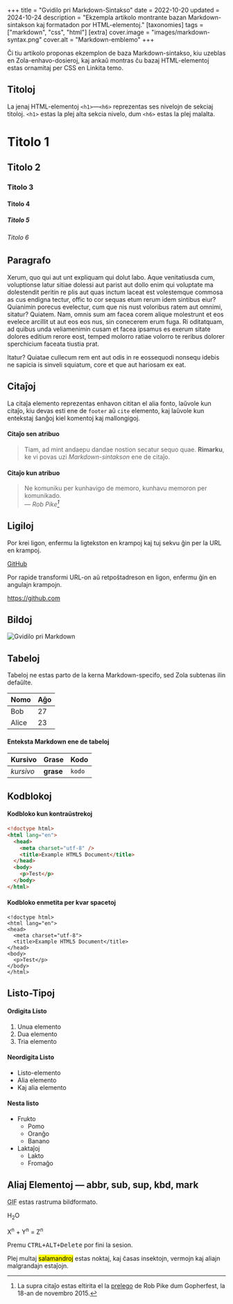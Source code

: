 +++
title = "Gvidilo pri Markdown-Sintakso"
date = 2022-10-20
updated = 2024-10-24
description = "Ekzempla artikolo montrante bazan Markdown-sintakson kaj formatadon por HTML-elementoj."
[taxonomies]
tags = ["markdown", "css", "html"]
[extra]
cover.image = "images/markdown-syntax.png"
cover.alt = "Markdown-emblemo"
+++

Ĉi tiu artikolo proponas ekzemplon de baza Markdown-sintakso, kiu uzeblas en Zola-enhavo-dosieroj, kaj ankaŭ montras ĉu bazaj HTML-elementoj estas ornamitaj per CSS en Linkita temo.

<!--more-->

## Titoloj

La jenaj HTML-elementoj `<h1>`—`<h6>` reprezentas ses nivelojn de sekciaj titoloj. `<h1>` estas la plej alta sekcia nivelo, dum `<h6>` estas la plej malalta.

# Titolo 1

## Titolo 2

### Titolo 3

#### Titolo 4

##### Titolo 5

###### Titolo 6

## Paragrafo

Xerum, quo qui aut unt expliquam qui dolut labo. Aque venitatiusda cum, voluptionse latur sitiae dolessi aut parist aut dollo enim qui voluptate ma dolestendit peritin re plis aut quas inctum laceat est volestemque commosa as cus endigna tectur, offic to cor sequas etum rerum idem sintibus eiur? Quianimin porecus evelectur, cum que nis nust voloribus ratem aut omnimi, sitatur? Quiatem. Nam, omnis sum am facea corem alique molestrunt et eos evelece arcillit ut aut eos eos nus, sin conecerem erum fuga. Ri oditatquam, ad quibus unda veliamenimin cusam et facea ipsamus es exerum sitate dolores editium rerore eost, temped molorro ratiae volorro te reribus dolorer sperchicium faceata tiustia prat.

Itatur? Quiatae cullecum rem ent aut odis in re eossequodi nonsequ idebis ne sapicia is sinveli squiatum, core et que aut hariosam ex eat.

## Citaĵoj

La citaĵa elemento reprezentas enhavon cititan el alia fonto, laŭvole kun citaĵo, kiu devas esti ene de `footer` aŭ `cite` elemento, kaj laŭvole kun entekstaj ŝanĝoj kiel komentoj kaj mallongigoj.

#### Citaĵo sen atribuo

> Tiam, ad mint andaepu dandae nostion secatur sequo quae.
> **Rimarku**, ke vi povas uzi _Markdown-sintakson_ ene de citaĵo.

#### Citaĵo kun atribuo

> Ne komuniku per kunhavigo de memoro, kunhavu memoron per komunikado.<br>
> — <cite>Rob Pike[^1]</cite>

[^1]: La supra citaĵo estas eltirita el la [prelego](https://www.youtube.com/watch?v=PAAkCSZUG1c) de Rob Pike dum Gopherfest, la 18-an de novembro 2015.

## Ligiloj

Por krei ligon, enfermu la ligtekston en krampoj kaj tuj sekvu ĝin per la URL en krampoj.

[GitHub](https://github.com)

Por rapide transformi URL-on aŭ retpoŝtadreson en ligon, enfermu ĝin en angulajn krampojn.

<https://github.com>

## Bildoj

![Gvidilo pri Markdown](../../images/markdown-syntax.png)

## Tabeloj

Tabeloj ne estas parto de la kerna Markdown-specifo, sed Zola subtenas ilin defaŭlte.

| Nomo | Aĝo |
|---|---|
| Bob | 27 |
| Alice | 23 |

#### Enteksta Markdown ene de tabeloj

| Kursivo | Grase | Kodo |
|---|---|---|
| _kursivo_ | **grase** | `kodo` |

## Kodblokoj

#### Kodbloko kun kontraŭstrekoj

```html
<!doctype html>
<html lang="en">
  <head>
    <meta charset="utf-8" />
    <title>Example HTML5 Document</title>
  </head>
  <body>
    <p>Test</p>
  </body>
</html>
```

#### Kodbloko enmetita per kvar spacetoj

    <!doctype html>
    <html lang="en">
    <head>
      <meta charset="utf-8">
      <title>Example HTML5 Document</title>
    </head>
    <body>
      <p>Test</p>
    </body>
    </html>

## Listo-Tipoj

#### Ordigita Listo

1. Unua elemento
2. Dua elemento
3. Tria elemento

#### Neordigita Listo

- Listo-elemento
- Alia elemento
- Kaj alia elemento

#### Nesta listo

- Frukto
  - Pomo
  - Oranĝo
  - Banano
- Laktaĵoj
  - Lakto
  - Fromaĝo

## Aliaj Elementoj — abbr, sub, sup, kbd, mark

<abbr title="Graphics Interchange Format">GIF</abbr> estas rastruma bildformato.

H<sub>2</sub>O

X<sup>n</sup> + Y<sup>n</sup> = Z<sup>n</sup>

Premu <kbd><kbd>CTRL</kbd>+<kbd>ALT</kbd>+<kbd>Delete</kbd></kbd> por fini la sesion.

Plej multaj <mark>salamandroj</mark> estas noktaj, kaj ĉasas insektojn, vermojn kaj aliajn malgrandajn estaĵojn.

